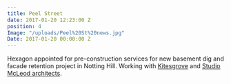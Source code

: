 ```yaml
---
title: Peel Street
date: 2017-01-20 12:23:00 Z
position: 4
Image: "/uploads/Peel%20St%20news.jpg"
Date: 2017-01-20 00:00:00 Z
---
```


Hexagon appointed for pre-construction services for new basement dig and facade retention project in Notting Hill. Working with [Kitesgrove](http://www.kitesgrove.com/) and [Studio McLeod architects](http://studiomcleod.com/).


